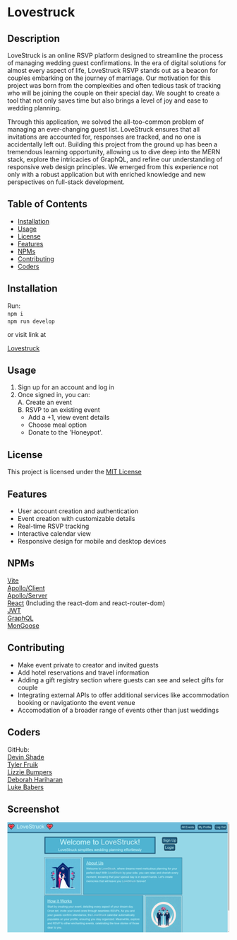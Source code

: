 # Lovestruck

  ## Description

  LoveStruck is an online RSVP platform designed to streamline the process of managing wedding guest confirmations. In the era of digital solutions for almost every aspect of life, LoveStruck RSVP stands out as a beacon for couples embarking on the journey of marriage. Our motivation for this project was born from the complexities and often tedious task of tracking who will be joining the couple on their special day. We sought to create a tool that not only saves time but also brings a level of joy and ease to wedding planning.

  Through this application, we solved the all-too-common problem of managing an ever-changing guest list. LoveStruck ensures that all invitations are accounted for, responses are tracked, and no one is accidentally left out. Building this project from the ground up has been a tremendous learning opportunity, allowing us to dive deep into the MERN stack, explore the intricacies of GraphQL, and refine our understanding of responsive web design principles. We emerged from this experience not only with a robust application but with enriched knowledge and new perspectives on full-stack development. 
  
  ## Table of Contents
  
  - [Installation](#installation)  
  - [Usage](#usage)  
  - [License](#license)  
  - [Features](#features)  
  - [NPMs](#npms)    
  - [Contributing](#contributing)  
  - [Coders](#coders)  
  
  ## Installation
  
 Run: <br>
 ``npm i`` <br>
 ``npm run develop``

 or visit link at
 <!-- TODO: insert deployed app -->
 [Lovestruck](https://lovestruck.onrender.com/)
  
  ## Usage
  
  1. Sign up for an account and log in  
  2. Once signed in, you can:  
      A. Create an event   
      B. RSVP to an existing event  
        - Add a +1, view event details  
        - Choose meal option   
        - Donate to the 'Honeypot'.  
  
  ## License
  
  This project is licensed under the [MIT License](LICENSE.md)

  ## Features

  - User account creation and authentication
  - Event creation with customizable details
  - Real-time RSVP tracking
  - Interactive calendar view
  - Responsive design for mobile and desktop devices

  ## NPMs  
  [Vite](https://www.npmjs.com/package/vite)   
  [Apollo/Client](https://www.npmjs.com/package/@apollo/client)  
  [Apollo/Server](https://www.npmjs.com/package/@apollo/server)  
  [React](https://www.npmjs.com/package/react) (Including the react-dom and react-router-dom)    
  [JWT](https://www.npmjs.com/package/jsonwebtoken)  
  [GraphQL](https://www.npmjs.com/package/graphql)  
  [MonGoose](https://www.npmjs.com/package/mongoose)  

  ## Contributing
  
 - Make event private to creator and invited guests
 - Add hotel reservations and travel information
 - Adding a gift registry section where guests can see and select gifts for couple
 - Integrating external APIs to offer additional services like accommodation booking or navigationto the event venue
 - Accomodation of a broader range of events other than just weddings 

  
  ## Coders
  
  GitHub:  
  [Devin Shade](https://github.com/devinshade)   
  [Tyler Fruik](https://github.com/tylerFruik)  
  [Lizzie Bumpers](https://github.com/laude-noctis)  
  [Deborah Hariharan](https://github.com/Deboh12)   
  [Luke Babers](https://github.com/Luwylbab)  

  ## Screenshot
  ![photo of webpage](./client/src/assets/images/screenshot.png)
  